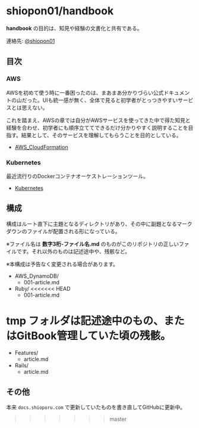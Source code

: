 # shiopon01/handbook

**handbook** の目的は、知見や経験の文書化と共有である。

連絡先: [@shiopon01](https://twitter.com/shiopon01)

## 目次

### AWS

AWSを初めて使う時に一番困ったのは、まあまあ分かりづらい公式ドキュメントの山だった。UIも統一感が無く、全体で見ると初学者がとっつきやすいサービスとは思えない。

これを踏まえ、AWSの章では自分がAWSサービスを使ってきた中で得た知見と経験を合わせ、初学者にも順序立ててできるだけ分かりやすく説明することを目指す。結果として、そのサービスを理解してもらうことを目的としている。

- [AWS_CloudFormation](/AWS_CloudFormation)

### Kubernetes

最近流行りのDockerコンテナオーケストレーションツール。

- [Kubernetes](/Kubernetes)

## 構成

構成はルート直下に主題となるディレクトリがあり、その中に副題となるマークダウンのファイルが配置される形になっている。

※ファイル名は **数字3桁-ファイル名.md** のものがこのリポジトリの正しいファイルです。それ以外のものは記述途中や、残骸など。

※本構成は予告なく変更される場合があります。

- AWS_DynamoDB/
  - 001-article.md
- Ruby/
<<<<<<< HEAD
  - 001-article.md

**tmp** フォルダは記述途中のもの、またはGitBook管理していた頃の残骸。
=======
  - Features/
    - article.md
  - Rails/
    - article.md

## その他

本来 `docs.shioporu.com` で更新していたものを書き直してGitHubに更新中。
>>>>>>> master
